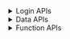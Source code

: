 <details>
<summary>Login APIs</summary>

|                        API                        |Avail|                                      Parameter                                      |Note|
| ------------------------------------------------- | :-: | ----------------------------------------------------------------------------------- | -- |
| xx_eone_zhmmdl                                    | ✅ | STR username STR password \[STR cookies\]                                           |eone账号密码登录，cookies是通过webvpn访问|
| xx_eone_yzmdl_sendsms                             | ✅ | NUM phone \[STR cookies\]                                                           |eone验证码登录发送验证码，cookies是通过webvpn访问|
| xx_eone_yzmdl                                     | ✅ | NUM phone NUM code STR username \[STR cookies\]                                     |eone验证码登录，cookies是通过webvpn访问|
| xx_eone_jwglxtdl                                  | ✅ | STR username STR password \[STR cookies\]                                           |教务系统登录，cookies是通过webvpn访问|
| xx_eone_jxzhptdl                                  | ✅ | STR username STR password \[STR cookies\]                                           |M福医大登录，cookies是通过webvpn访问|
| xx_vpndl                                          | ✅ | STR username STR password                                                           |webvpn登录|
| xx_vpn_ehalldl                                    | ✅ | STR cookies                                                                         |ehall登录，webvpn的cookies|
| xx_ehalldl                                        | ✅ | STR username STR password                                                           |ehall登录|
| xx_ehall_zhcpdl                                   | ✅ | STR cookies \[BOOL intranet\]                                                       |综合测评登录，ehall的cookies|
| xx_ehall_jbxxdl                                   | ✅ | STR cookies \[BOOL intranet\]                                                       |基本信息登录，ehall的cookies|

</details>

<details>
<summary>Data APIs</summary>

|                        API                        |Avail|                                      Parameter                                      |Note|
| ------------------------------------------------- | :-: | ----------------------------------------------------------------------------------- | -- |
| xx_xsfw_jbxx                                      | ❌ |                                                                                     ||
| xx_zxzx_ml                                        | ✅ | STR cookies                                                                         |资讯中心目录，eone的cookies，不支持webvpn访问|
| xx_zxzx_nr                                        | ✅ | STR lk_q STR cookies                                                                |资讯中心内容，eone的cookies，不支持webvpn访问|

</details>

<details>
<summary>Function APIs</summary>

|                        API                        |Avail|                                      Parameter                                      |Note|
| ------------------------------------------------- | :-: | ----------------------------------------------------------------------------------- | -- |
| pdf_exportimg                                     | ✅ | STR url \[STR cookies\] \[STR headers\]                                             |PDF导出为图片|
| qrcode_decode                                     | ✅ | STR url                                                                             |二维码识别|
| qrcode_encode_qrcode                              | ✅ | STR qrcode                                                                          |二维码生成|
| qrcode_encode_text1-bottom1                       | ✅ | STR qrcode \[STR t_bottom\]                                                         |二维码生成，1个底部文字|
| qrcode_encode_text2-bottom2                       | ✅ | STR qrcode \[STR t_bottom1\] \[STR t_bottom2\]                                      |二维码生成，2个底部文字|
| qrcode_encode_text2-top1-middle1                  | ✅ | STR qrcode \[STR t_top\] \[STR t_middle\]                                           |二维码生成，1个顶部文字，1个中部文字|
| qrcode_encode_text3-top1-middle1-bottom1          | ✅ | STR qrcode \[STR t_top\] \[STR t_middle\] \[STR t_bottom\]                          |二维码生成，1个顶部文字，1个中部文字，1个底部文字|

</details>
